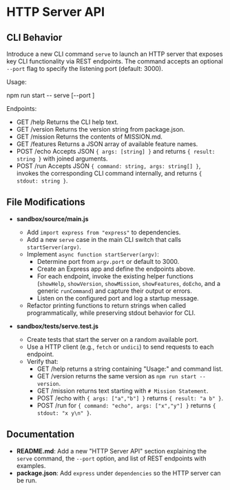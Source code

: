 # HTTP Server API

## CLI Behavior

Introduce a new CLI command `serve` to launch an HTTP server that exposes key CLI functionality via REST endpoints.  The command accepts an optional `--port` flag to specify the listening port (default: 3000).

Usage:

npm run start -- serve [--port <port>]

Endpoints:
- GET /help        Returns the CLI help text.
- GET /version     Returns the version string from package.json.
- GET /mission     Returns the contents of MISSION.md.
- GET /features    Returns a JSON array of available feature names.
- POST /echo       Accepts JSON `{ args: [string] }` and returns `{ result: string }` with joined arguments.
- POST /run        Accepts JSON `{ command: string, args: string[] }`, invokes the corresponding CLI command internally, and returns `{ stdout: string }`.

## File Modifications

- **sandbox/source/main.js**
  - Add `import express from "express"` to dependencies.
  - Add a new `serve` case in the main CLI switch that calls `startServer(argv)`.
  - Implement `async function startServer(argv)`:
    - Determine port from `argv.port` or default to 3000.
    - Create an Express app and define the endpoints above.
    - For each endpoint, invoke the existing helper functions (`showHelp`, `showVersion`, `showMission`, `showFeatures`, `doEcho`, and a generic `runCommand`) and capture their output or errors.
    - Listen on the configured port and log a startup message.
  - Refactor printing functions to return strings when called programmatically, while preserving stdout behavior for CLI.

- **sandbox/tests/serve.test.js**
  - Create tests that start the server on a random available port.
  - Use a HTTP client (e.g., `fetch` or `undici`) to send requests to each endpoint.
  - Verify that:
    - GET /help returns a string containing "Usage:" and command list.
    - GET /version returns the same version as `npm run start -- version`.
    - GET /mission returns text starting with `# Mission Statement`.
    - POST /echo with `{ args: ["a","b"] }` returns `{ result: "a b" }`.
    - POST /run for `{ command: "echo", args: ["x","y"] }` returns `{ stdout: "x y\n" }`.

## Documentation

- **README.md**: Add a new "HTTP Server API" section explaining the `serve` command, the `--port` option, and list of REST endpoints with examples.
- **package.json**: Add `express` under `dependencies` so the HTTP server can be run.
